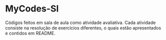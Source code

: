 # MyCodes-SI
Códigos feitos em sala de aula como atividade avaliativa. Cada atividade consiste na resolução de exercícios diferentes, o quais estão apresentados e contidos em README.
